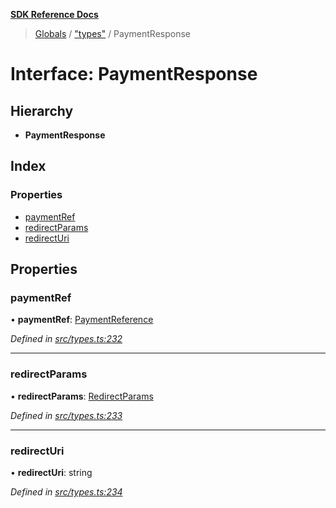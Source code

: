 **[SDK Reference Docs](../README.md)**

> [Globals](../README.md) / ["types"](../modules/_types_.md) / PaymentResponse

# Interface: PaymentResponse

## Hierarchy

- **PaymentResponse**

## Index

### Properties

- [paymentRef](_types_.paymentresponse.md#paymentref)
- [redirectParams](_types_.paymentresponse.md#redirectparams)
- [redirectUri](_types_.paymentresponse.md#redirecturi)

## Properties

### paymentRef

• **paymentRef**: [PaymentReference](_types_.paymentreference.md)

_Defined in [src/types.ts:232](https://github.com/distributhor/paygate-sdk/blob/3d3a525/src/types.ts#L232)_

---

### redirectParams

• **redirectParams**: [RedirectParams](_types_.redirectparams.md)

_Defined in [src/types.ts:233](https://github.com/distributhor/paygate-sdk/blob/3d3a525/src/types.ts#L233)_

---

### redirectUri

• **redirectUri**: string

_Defined in [src/types.ts:234](https://github.com/distributhor/paygate-sdk/blob/3d3a525/src/types.ts#L234)_
